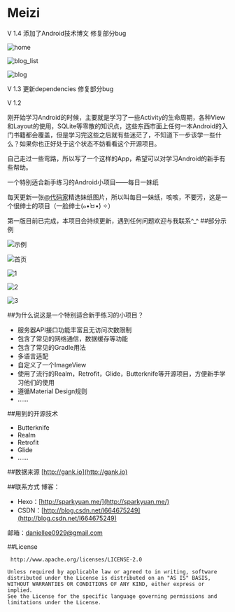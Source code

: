 # Meizi
V 1.4
添加了Android技术博文
修复部分bug

![home](https://raw.githubusercontent.com/SparkYuan/Meizi/master/pic/home.png)

![blog_list](https://raw.githubusercontent.com/SparkYuan/Meizi/master/pic/blog_list.png)

![blog](https://raw.githubusercontent.com/SparkYuan/Meizi/master/pic/blog.png)

V 1.3
更新dependencies
修复部分bug

V 1.2

刚开始学习Android的时候，主要就是学习了一些Activity的生命周期，各种View和Layout的使用，SQLite等零散的知识点，这些东西市面上任何一本Android的入门书籍都会覆盖，但是学习完这些之后就有些迷茫了，不知道下一步该学一些什么？如果你也正好处于这个状态不妨看看这个开源项目。

自己走过一些弯路，所以写了一个这样的App，希望可以对学习Android的新手有些帮助。

一个特别适合新手练习的Android小项目——每日一妹纸

每天更新一张[@代码家](https://github.com/daimajia)精选妹纸图片，所以叫每日一妹纸，咳咳，不要污，这是一个很绅士的项目（一脸绅士(๑•̀ㅂ•́) ✧）

第一版目前已完成，本项目会持续更新，遇到任何问题欢迎与我联系^_^
##部分示例

![示例](https://github.com/SparkYuan/Meizi/raw/master/pic/meizi.gif)

![首页](https://raw.githubusercontent.com/SparkYuan/Meizi/master/pic/Screenshot_2016-03-08-10-37-45.png)

![1](https://raw.githubusercontent.com/SparkYuan/Meizi/master/pic/Screenshot_2016-03-08-10-37-48.png)

![2](https://raw.githubusercontent.com/SparkYuan/Meizi/master/pic/Screenshot_2016-03-08-10-41-20.png)

![3](https://raw.githubusercontent.com/SparkYuan/Meizi/master/pic/Screenshot_2016-03-08-10-36-44.png)



##为什么说这是一个特别适合新手练习的小项目？

- 服务器API接口功能丰富且无访问次数限制
- 包含了常见的网络通信，数据缓存等功能
- 包含了常见的Gradle用法
- 多语言适配
- 自定义了一个ImageView
- 使用了流行的Realm，Retrofit，Glide，Butterknife等开源项目，方便新手学习他们的使用
- 遵循Material Design规则
- ......
 

##用到的开源技术
- Butterknife
- Realm
- Retrofit
- Glide
- ......

##数据来源
[http://gank.io](http://gank.io) 

##联系方式
 博客：
 - Hexo：[http://sparkyuan.me/](http://sparkyuan.me/)
 - CSDN：[http://blog.csdn.net/l664675249](http://blog.csdn.net/l664675249)


邮箱：[daniellee0929@gmail.com](daniellee0929@gmail.com)

##License

     http://www.apache.org/licenses/LICENSE-2.0

	Unless required by applicable law or agreed to in writing, software
	distributed under the License is distributed on an "AS IS" BASIS,
	WITHOUT WARRANTIES OR CONDITIONS OF ANY KIND, either express or implied.
	See the License for the specific language governing permissions and
	limitations under the License.

